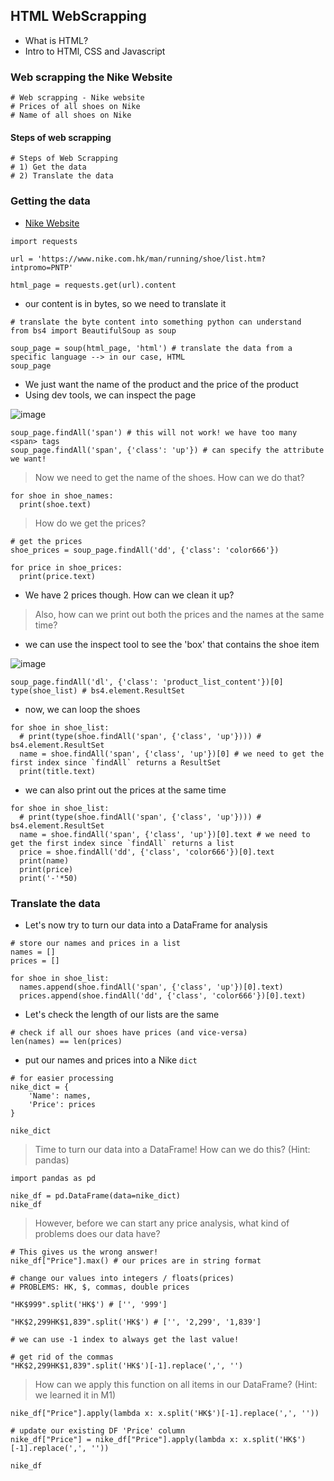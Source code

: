 ## HTML WebScrapping

- What is HTML? 
- Intro to HTMl, CSS and Javascript

### Web scrapping the Nike Website
```
# Web scrapping - Nike website
# Prices of all shoes on Nike
# Name of all shoes on Nike
```

#### Steps of web scrapping
```
# Steps of Web Scrapping
# 1) Get the data
# 2) Translate the data
```

### Getting the data
- [Nike Website](https://www.nike.com.hk/?locale=en-gb)

```
import requests

url = 'https://www.nike.com.hk/man/running/shoe/list.htm?intpromo=PNTP'

html_page = requests.get(url).content
```

- our content is in bytes, so we need to translate it

```
# translate the byte content into something python can understand
from bs4 import BeautifulSoup as soup

soup_page = soup(html_page, 'html') # translate the data from a specific language --> in our case, HTML
soup_page
```

- We just want the name of the product and the price of the product
- Using dev tools, we can inspect the page

![image](https://user-images.githubusercontent.com/37263010/191875820-4339e32d-44e3-426c-82c9-99c6e1c8eb5f.png)

```
soup_page.findAll('span') # this will not work! we have too many <span> tags
soup_page.findAll('span', {'class': 'up'}) # can specify the attribute we want!
```

> Now we need to get the name of the shoes. How can we do that?

```
for shoe in shoe_names:
  print(shoe.text)
```

> How do we get the prices?

```
# get the prices
shoe_prices = soup_page.findAll('dd', {'class': 'color666'})

for price in shoe_prices:
  print(price.text)
```

- We have 2 prices though. How can we clean it up?
> Also, how can we print out both the prices and the names at the same time?

- we can use the inspect tool to see the 'box' that contains the shoe item

![image](https://user-images.githubusercontent.com/37263010/191878833-999f4411-8e3f-462c-af21-9eb60a074d2d.png)

```
soup_page.findAll('dl', {'class': 'product_list_content'})[0]
type(shoe_list) # bs4.element.ResultSet
```

- now, we can loop the shoes

```
for shoe in shoe_list:
  # print(type(shoe.findAll('span', {'class', 'up'}))) # bs4.element.ResultSet
  name = shoe.findAll('span', {'class', 'up'})[0] # we need to get the first index since `findAll` returns a ResultSet
  print(title.text)
```

- we can also print out the prices at the same time

```
for shoe in shoe_list:
  # print(type(shoe.findAll('span', {'class', 'up'}))) # bs4.element.ResultSet
  name = shoe.findAll('span', {'class', 'up'})[0].text # we need to get the first index since `findAll` returns a list
  price = shoe.findAll('dd', {'class', 'color666'})[0].text
  print(name)
  print(price)
  print('-'*50)
```

### Translate the data
- Let's now try to turn our data into a DataFrame for analysis

```
# store our names and prices in a list
names = []
prices = []

for shoe in shoe_list:
  names.append(shoe.findAll('span', {'class', 'up'})[0].text)
  prices.append(shoe.findAll('dd', {'class', 'color666'})[0].text)
```

- Let's check the length of our lists are the same

```
# check if all our shoes have prices (and vice-versa)
len(names) == len(prices)
```

- put our names and prices into a Nike `dict`

```
# for easier processing
nike_dict = {
    'Name': names,
    'Price': prices
}

nike_dict
```

> Time to turn our data into a DataFrame! How can we do this? (Hint: pandas)

```
import pandas as pd

nike_df = pd.DataFrame(data=nike_dict)
nike_df
```

> However, before we can start any price analysis, what kind of problems does our data have?

```
# This gives us the wrong answer!
nike_df["Price"].max() # our prices are in string format
```

```
# change our values into integers / floats(prices)
# PROBLEMS: HK, $, commas, double prices

"HK$999".split('HK$') # ['', '999']

"HK$2,299HK$1,839".split('HK$') # ['', '2,299', '1,839']

# we can use -1 index to always get the last value!

# get rid of the commas
"HK$2,299HK$1,839".split('HK$')[-1].replace(',', '')
```

> How can we apply this function on all items in our DataFrame? (Hint: we learned it in M1)

```
nike_df["Price"].apply(lambda x: x.split('HK$')[-1].replace(',', ''))

# update our existing DF 'Price' column
nike_df["Price"] = nike_df["Price"].apply(lambda x: x.split('HK$')[-1].replace(',', ''))

nike_df
```
